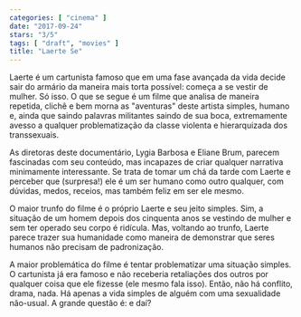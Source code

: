 ```yaml
---
categories: [ "cinema" ]
date: "2017-09-24"
stars: "3/5"
tags: [ "draft", "movies" ]
title: "Laerte Se"
---
```

Laerte é um cartunista famoso que em uma fase avançada da vida decide
sair do armário da maneira mais torta possível: começa a se vestir
de mulher. Só isso. O que se segue é um filme que analisa de maneira
repetida, clichê e bem morna as "aventuras" deste artista simples,
humano e, ainda que saindo palavras militantes saindo de sua boca,
extremamente avesso a qualquer problematização da classe violenta e
hierarquizada dos transsexuais.

As diretoras deste documentário, Lygia Barbosa e Eliane Brum, parecem
fascinadas com seu conteúdo, mas incapazes de criar qualquer narrativa
minimamente interessante. Se trata de tomar um chá da tarde com Laerte
e perceber que (surpresa!) ele é um ser humano como outro qualquer,
com dúvidas, medos, receios, mas também feliz em ser ele mesmo.

O maior trunfo do filme é o próprio Laerte e seu jeito simples. Sim,
a situação de um homem depois dos cinquenta anos se vestindo de mulher
e sem ter operado seu corpo é ridícula. Mas, voltando ao trunfo, Laerte
parece trazer sua humanidade como maneira de demonstrar que seres humanos
não precisam de padronização.

A maior problemática do filme é tentar problematizar uma situação
simples. O cartunista já era famoso e não receberia retaliações dos
outros por qualquer coisa que ele fizesse (ele mesmo fala isso). Então,
não há conflito, drama, nada. Há apenas a vida simples de alguém
com uma sexualidade não-usual. A grande questão é: e daí?
